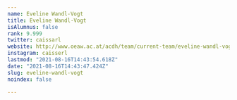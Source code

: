 ```yaml
---
name: Eveline Wandl-Vogt
title: Eveline Wandl-Vogt
isAlumnus: false
rank: 9.999
twitter: caissarl
website: http://www.oeaw.ac.at/acdh/team/current-team/eveline-wandl-vogt/
instagram: caisserl
lastmod: "2021-08-16T14:43:54.618Z"
date: "2021-08-16T14:43:47.424Z"
slug: eveline-wandl-vogt
noindex: false

---
```

